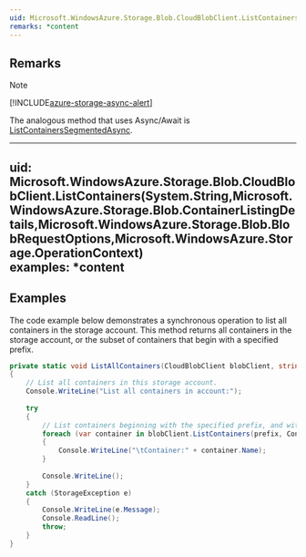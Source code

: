 ```yaml
---  
uid: Microsoft.WindowsAzure.Storage.Blob.CloudBlobClient.ListContainers(System.String,Microsoft.WindowsAzure.Storage.Blob.ContainerListingDetails,Microsoft.WindowsAzure.Storage.Blob.BlobRequestOptions,Microsoft.WindowsAzure.Storage.OperationContext)  
remarks: *content  
---  
```

  
## Remarks  
  
> [!NOTE]
>  [!INCLUDE[azure-storage-async-alert](../Token/azure-storage-async-alert_md.md)]  
>   
>  The analogous method that uses Async/Await is [ListContainersSegmentedAsync](assetId:///Overload:Microsoft.WindowsAzure.Storage.Blob.CloudBlobClient.ListContainersSegmentedAsync?qualifyHint=False&autoUpgrade=True).  
  
---  
uid: Microsoft.WindowsAzure.Storage.Blob.CloudBlobClient.ListContainers(System.String,Microsoft.WindowsAzure.Storage.Blob.ContainerListingDetails,Microsoft.WindowsAzure.Storage.Blob.BlobRequestOptions,Microsoft.WindowsAzure.Storage.OperationContext)  
examples: *content  
---  
  
## Examples  
 The code example below demonstrates a synchronous operation to list all containers in the storage account. This method returns all containers in the storage account, or the subset of containers that begin with a specified prefix.  
  
```c#  
private static void ListAllContainers(CloudBlobClient blobClient, string prefix)  
{  
    // List all containers in this storage account.  
    Console.WriteLine("List all containers in account:");  
  
    try  
    {  
        // List containers beginning with the specified prefix, and without returning container metadata.  
        foreach (var container in blobClient.ListContainers(prefix, ContainerListingDetails.None, null, null))  
        {  
            Console.WriteLine("\tContainer:" + container.Name);  
        }  
  
        Console.WriteLine();  
    }  
    catch (StorageException e)  
    {  
        Console.WriteLine(e.Message);  
        Console.ReadLine();  
        throw;  
    }  
}  
```